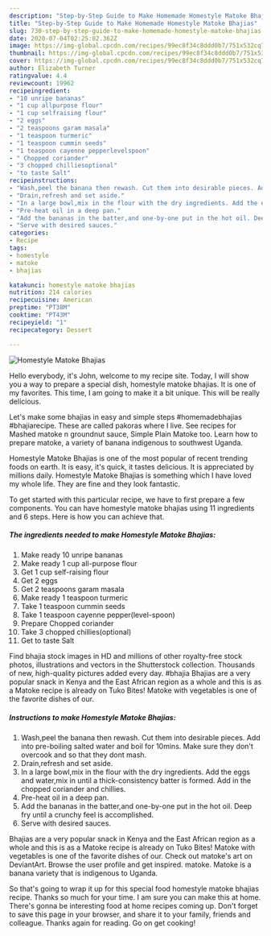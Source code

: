 ```yaml
---
description: "Step-by-Step Guide to Make Homemade Homestyle Matoke Bhajias"
title: "Step-by-Step Guide to Make Homemade Homestyle Matoke Bhajias"
slug: 730-step-by-step-guide-to-make-homemade-homestyle-matoke-bhajias
date: 2020-07-04T02:25:02.362Z
image: https://img-global.cpcdn.com/recipes/99ec8f34c8ddd0b7/751x532cq70/homestyle-matoke-bhajias-recipe-main-photo.jpg
thumbnail: https://img-global.cpcdn.com/recipes/99ec8f34c8ddd0b7/751x532cq70/homestyle-matoke-bhajias-recipe-main-photo.jpg
cover: https://img-global.cpcdn.com/recipes/99ec8f34c8ddd0b7/751x532cq70/homestyle-matoke-bhajias-recipe-main-photo.jpg
author: Elizabeth Turner
ratingvalue: 4.4
reviewcount: 19962
recipeingredient:
- "10 unripe bananas"
- "1 cup allpurpose flour"
- "1 cup selfraising flour"
- "2 eggs"
- "2 teaspoons garam masala"
- "1 teaspoon turmeric"
- "1 teaspoon cummin seeds"
- "1 teaspoon cayenne pepperlevelspoon"
- " Chopped coriander"
- "3 chopped chilliesoptional"
- "to taste Salt"
recipeinstructions:
- "Wash,peel the banana then rewash. Cut them into desirable pieces. Add into pre-boiling salted water and boil for 10mins. Make sure they don&#39;t overcook and so that they dont mash."
- "Drain,refresh and set aside."
- "In a large bowl,mix in the flour with the dry ingredients. Add the eggs and water,mix in until a thick-consistency batter is formed. Add in the chopped coriander and chillies."
- "Pre-heat oil in a deep pan."
- "Add the bananas in the batter,and one-by-one put in the hot oil. Deep fry until a crunchy feel is accomplished."
- "Serve with desired sauces."
categories:
- Recipe
tags:
- homestyle
- matoke
- bhajias

katakunci: homestyle matoke bhajias 
nutrition: 214 calories
recipecuisine: American
preptime: "PT38M"
cooktime: "PT43M"
recipeyield: "1"
recipecategory: Dessert

---
```



![Homestyle Matoke Bhajias](https://img-global.cpcdn.com/recipes/99ec8f34c8ddd0b7/751x532cq70/homestyle-matoke-bhajias-recipe-main-photo.jpg)

Hello everybody, it's John, welcome to my recipe site. Today, I will show you a way to prepare a special dish, homestyle matoke bhajias. It is one of my favorites. This time, I am going to make it a bit unique. This will be really delicious.

Let&#39;s make some bhajias in easy and simple steps #homemadebhajias #bhajiarecipe. These are called pakoras where I live. See recipes for Mashed matoke n groundnut sauce, Simple Plain Matoke too. Learn how to prepare matoke, a variety of banana indigenous to southwest Uganda.

Homestyle Matoke Bhajias is one of the most popular of recent trending foods on earth. It is easy, it's quick, it tastes delicious. It is appreciated by millions daily. Homestyle Matoke Bhajias is something which I have loved my whole life. They are fine and they look fantastic.


To get started with this particular recipe, we have to first prepare a few components. You can have homestyle matoke bhajias using 11 ingredients and 6 steps. Here is how you can achieve that.

<!--inarticleads1-->

##### The ingredients needed to make Homestyle Matoke Bhajias:

1. Make ready 10 unripe bananas
1. Make ready 1 cup all-purpose flour
1. Get 1 cup self-raising flour
1. Get 2 eggs
1. Get 2 teaspoons garam masala
1. Make ready 1 teaspoon turmeric
1. Take 1 teaspoon cummin seeds
1. Take 1 teaspoon cayenne pepper(level-spoon)
1. Prepare  Chopped coriander
1. Take 3 chopped chillies(optional)
1. Get to taste Salt


Find bhajia stock images in HD and millions of other royalty-free stock photos, illustrations and vectors in the Shutterstock collection. Thousands of new, high-quality pictures added every day. #bhajia Bhajias are a very popular snack in Kenya and the East African region as a whole and this is as a Matoke recipe is already on Tuko Bites! Matoke with vegetables is one of the favorite dishes of our. 

<!--inarticleads2-->

##### Instructions to make Homestyle Matoke Bhajias:

1. Wash,peel the banana then rewash. Cut them into desirable pieces. Add into pre-boiling salted water and boil for 10mins. Make sure they don&#39;t overcook and so that they dont mash.
1. Drain,refresh and set aside.
1. In a large bowl,mix in the flour with the dry ingredients. Add the eggs and water,mix in until a thick-consistency batter is formed. Add in the chopped coriander and chillies.
1. Pre-heat oil in a deep pan.
1. Add the bananas in the batter,and one-by-one put in the hot oil. Deep fry until a crunchy feel is accomplished.
1. Serve with desired sauces.


Bhajias are a very popular snack in Kenya and the East African region as a whole and this is as a Matoke recipe is already on Tuko Bites! Matoke with vegetables is one of the favorite dishes of our. Check out matoke&#39;s art on DeviantArt. Browse the user profile and get inspired. matoke. Matoke is a banana variety that is indigenous to Uganda. 

So that's going to wrap it up for this special food homestyle matoke bhajias recipe. Thanks so much for your time. I am sure you can make this at home. There's gonna be interesting food at home recipes coming up. Don't forget to save this page in your browser, and share it to your family, friends and colleague. Thanks again for reading. Go on get cooking!
